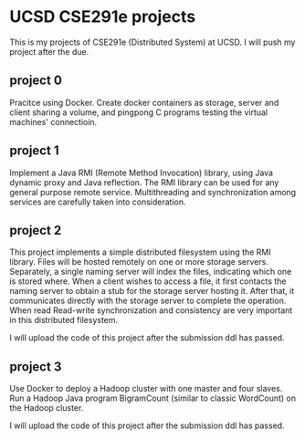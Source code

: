 # UCSD CSE291e projects

This is my projects of CSE291e (Distributed System) at UCSD. I will push my project after the due.

## project 0
Pracitce using Docker. Create docker containers as storage, server and client sharing a volume, and pingpong C programs testing the virtual machines' connectioin.

## project 1
Implement a Java RMI (Remote Method Invocation) library, using Java dynamic proxy and Java reflection. The RMI library can be used for any general purpose remote service. Multithreading and synchronization among services are carefully taken into consideration.

## project 2
This project implements a simple distributed filesystem using the RMI library. Files will be hosted remotely on one or more storage servers. Separately, a single naming server will index the files, indicating which one is stored where. When a client wishes to access a file, it first contacts the naming server to obtain a stub for the storage server hosting it. After that, it communicates directly with the storage server to complete the operation. When read Read-write synchronization and consistency are very important in this distributed filesystem.

I will upload the code of this project after the submission ddl has passed.

## project 3
Use Docker to deploy a Hadoop cluster with one master and four slaves. Run a Hadoop Java program BigramCount (similar to classic WordCount) on the Hadoop cluster.

I will upload the code of this project after the submission ddl has passed.
